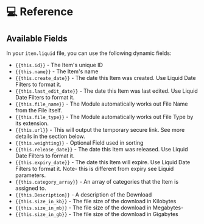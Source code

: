 # 💻 Reference

## Available Fields

In your `item.liquid` file, you can use the following dynamic fields:

* `{{this.id}}` - The Item's unique ID
* `{{this.name}}` - The Item's name
* `{{this.create_date}}` - The date this Item was created. Use Liquid Date Filters to format it.
* `{{this.last_edit_date}}` - The date this Item was last edited. Use Liquid Date Filters to format it.
* `{{this.file_name}}` - The Module automatically works out File Name from the File itself.
* `{{this.file_type}}` - The Module automatically works out File Type by its extension.
* `{{this.url}}` - This will output the temporary secure link. See more details in the section below.
* `{{this.weighting}}` - Optional Field used in sorting
* `{{this.release_date}}` - The date this Item was released. Use Liquid Date Filters to format it.
* `{{this.expiry_date}}` - The date this Item will expire. Use Liquid Date Filters to format it. Note- this is different from expiry see Liquid parameters.
* `{{this.category_array}}` - An array of categories that the Item is assigned to.
* `{{this.Description}}` - A description of the Download
* `{{this.size_in_kb}}` - The file size of the download in Kilobytes
* `{{this.size_in_mb}}` - The file size of the download in Megabytes-
* `{{this.size_in_gb}}` - The file size of the download in Gigabytes
